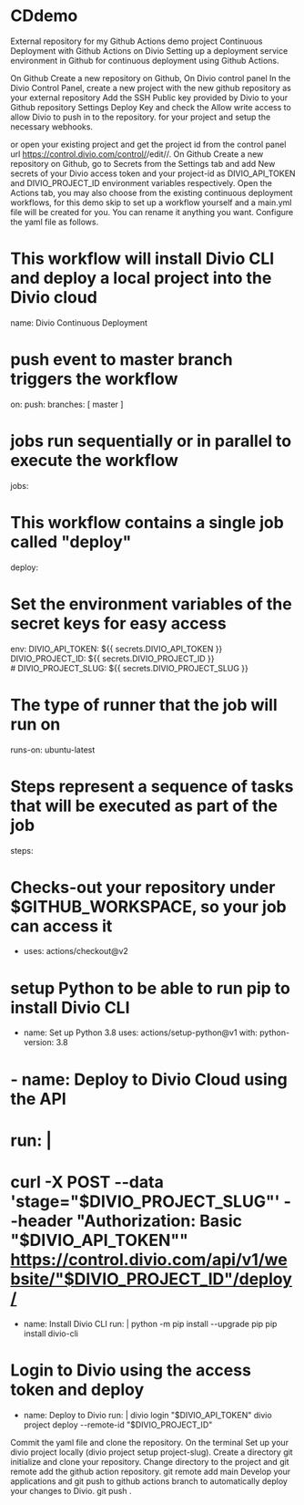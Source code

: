 # CDdemo
External repository for my Github Actions demo project
Continuous Deployment with Github Actions on Divio
Setting up a deployment service environment in Github for continuous deployment using Github Actions.
 
On Github
Create a new repository on Github,
On Divio control panel
In the Divio Control Panel, create a new project with the new github repository as your external repository 
Add the SSH Public key provided by Divio to your Github repository Settings Deploy Key and check the Allow write access to allow Divio to push in to the repository.
for your project and setup the necessary webhooks.
 
or open your existing project and get the project id from the control panel url  https://control.divio.com/control/<organisation-id>/edit/<project-id>/. 
On Github
Create a new repository on Github, go to Secrets from the Settings tab and add New secrets of your Divio access token and your project-id as DIVIO_API_TOKEN and DIVIO_PROJECT_ID environment variables respectively.
Open the Actions tab, you may also choose from the existing continuous deployment workflows, for this demo skip to set up a workflow yourself and a main.yml file will be created for you. You can rename it anything you want. 
Configure the yaml file as follows.
# This workflow will install Divio CLI and deploy a local project into the Divio cloud

name: Divio Continuous Deployment

# push event to master branch triggers the workflow
on:
 push:
   branches: [ master ]

# jobs run sequentially or in parallel to execute the workflow
jobs:

 # This workflow contains a single job called "deploy"
 deploy:
  # Set the environment variables of the secret keys for easy access
   env:
     DIVIO_API_TOKEN: ${{ secrets.DIVIO_API_TOKEN }}
     DIVIO_PROJECT_ID: ${{ secrets.DIVIO_PROJECT_ID }}  
     # DIVIO_PROJECT_SLUG: ${{ secrets.DIVIO_PROJECT_SLUG }}
  # The type of runner that the job will run on
   runs-on: ubuntu-latest
 # Steps represent a sequence of tasks that will be executed as part of the job
   steps:
   # Checks-out your repository under $GITHUB_WORKSPACE, so your job can access it
   - uses: actions/checkout@v2
   # setup Python to be able to run pip to install Divio CLI
   - name: Set up Python 3.8
     uses: actions/setup-python@v1
     with:
       python-version: 3.8

   # - name: Deploy to Divio Cloud using the API
   #   run: |
   #     curl -X POST --data 'stage="$DIVIO_PROJECT_SLUG"' --header "Authorization: Basic "$DIVIO_API_TOKEN"" https://control.divio.com/api/v1/website/"$DIVIO_PROJECT_ID"/deploy/
  
   - name: Install Divio CLI
     run: |
       python -m pip install --upgrade pip
       pip install divio-cli
  
   # Login to Divio using the access token and deploy
   - name: Deploy to Divio
     run: |
       divio login "$DIVIO_API_TOKEN"
       divio project deploy --remote-id "$DIVIO_PROJECT_ID"
 


Commit the yaml file and clone the repository.
On the terminal
Set up your divio project locally (divio project setup project-slug).
Create a directory git initialize and clone your repository.
Change directory to the project and git remote add the github action repository.
git remote add main <github-action-repo>
Develop your applications and git push to github actions branch to automatically deploy your changes to Divio.
git push .
 
